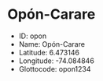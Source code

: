 # Opón-Carare

* ID: opon 
* Name: Opón-Carare 
* Latitude: 6.473146 
* Longitude: -74.084846 
* Glottocode: opon1234